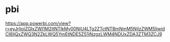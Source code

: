 # pbi
https://app.powerbi.com/view?r=eyJrIjoiZGIxZWI1M2ItNTlkMy00NjU4LTg2ZTctNTBmNmM5NjIzZWM5IiwidCI6IjQxZWQ3N2ZkLWQ5YmEtNDE5ZS1iNzgzLWM4NDUxZDA3ZTM3ZCJ9
